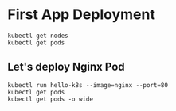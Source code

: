 # First App Deployment

```
kubectl get nodes 
kubectl get pods 
```

## Let's deploy Nginx Pod 
```
kubectl run hello-k8s --image=nginx --port=80
kubectl get pods 
kubectl get pods -o wide 
```

